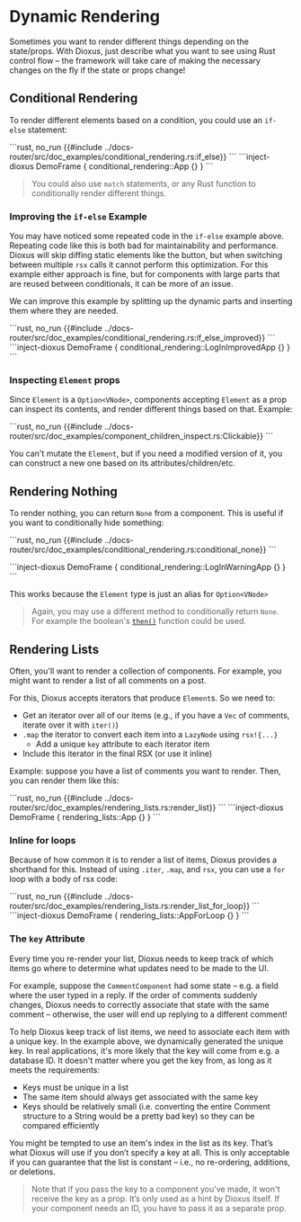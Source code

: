 # Dynamic Rendering

Sometimes you want to render different things depending on the state/props. With Dioxus, just describe what you want to see using Rust control flow – the framework will take care of making the necessary changes on the fly if the state or props change!

## Conditional Rendering

To render different elements based on a condition, you could use an `if-else` statement:

\```rust, no_run
{{#include ../docs-router/src/doc_examples/conditional_rendering.rs:if_else}}
\```
\```inject-dioxus
DemoFrame {
  conditional_rendering::App {}
}
\```

> You could also use `match` statements, or any Rust function to conditionally render different things.

### Improving the `if-else` Example

You may have noticed some repeated code in the `if-else` example above. Repeating code like this is both bad for maintainability and performance. Dioxus will skip diffing static elements like the button, but when switching between multiple `rsx` calls it cannot perform this optimization. For this example either approach is fine, but for components with large parts that are reused between conditionals, it can be more of an issue.

We can improve this example by splitting up the dynamic parts and inserting them where they are needed.

\```rust, no_run
{{#include ../docs-router/src/doc_examples/conditional_rendering.rs:if_else_improved}}
\```
\```inject-dioxus
DemoFrame {
  conditional_rendering::LogInImprovedApp {}
}
\```

### Inspecting `Element` props

Since `Element` is a `Option<VNode>`, components accepting `Element` as a prop can inspect its contents, and render different things based on that. Example:

\```rust, no_run
{{#include ../docs-router/src/doc_examples/component_children_inspect.rs:Clickable}}
\```

You can't mutate the `Element`, but if you need a modified version of it, you can construct a new one based on its attributes/children/etc.

## Rendering Nothing

To render nothing, you can return `None` from a component. This is useful if you want to conditionally hide something:

\```rust, no_run
{{#include ../docs-router/src/doc_examples/conditional_rendering.rs:conditional_none}}
\```

\```inject-dioxus
DemoFrame {
  conditional_rendering::LogInWarningApp {}
}
\```

This works because the `Element` type is just an alias for `Option<VNode>`

> Again, you may use a different method to conditionally return `None`. For example the boolean's [`then()`](https://doc.rust-lang.org/std/primitive.bool.html#method.then) function could be used.

## Rendering Lists

Often, you'll want to render a collection of components. For example, you might want to render a list of all comments on a post.

For this, Dioxus accepts iterators that produce `Element`s. So we need to:

- Get an iterator over all of our items (e.g., if you have a `Vec` of comments, iterate over it with `iter()`)
- `.map` the iterator to convert each item into a `LazyNode` using `rsx!{...}`
  - Add a unique `key` attribute to each iterator item
- Include this iterator in the final RSX (or use it inline)

Example: suppose you have a list of comments you want to render. Then, you can render them like this:

\```rust, no_run
{{#include ../docs-router/src/doc_examples/rendering_lists.rs:render_list}}
\```
\```inject-dioxus
DemoFrame {
  rendering_lists::App {}
}
\```

### Inline for loops

Because of how common it is to render a list of items, Dioxus provides a shorthand for this. Instead of using `.iter`, `.map`, and `rsx`, you can use a `for` loop with a body of rsx code:

\```rust, no_run
{{#include ../docs-router/src/doc_examples/rendering_lists.rs:render_list_for_loop}}
\```
\```inject-dioxus
DemoFrame {
  rendering_lists::AppForLoop {}
}
\```

### The `key` Attribute

Every time you re-render your list, Dioxus needs to keep track of which items go where to determine what updates need to be made to the UI.

For example, suppose the `CommentComponent` had some state – e.g. a field where the user typed in a reply. If the order of comments suddenly changes, Dioxus needs to correctly associate that state with the same comment – otherwise, the user will end up replying to a different comment!

To help Dioxus keep track of list items, we need to associate each item with a unique key. In the example above, we dynamically generated the unique key. In real applications, it's more likely that the key will come from e.g. a database ID. It doesn't matter where you get the key from, as long as it meets the requirements:

- Keys must be unique in a list
- The same item should always get associated with the same key
- Keys should be relatively small (i.e. converting the entire Comment structure to a String would be a pretty bad key) so they can be compared efficiently

You might be tempted to use an item's index in the list as its key. That’s what Dioxus will use if you don’t specify a key at all. This is only acceptable if you can guarantee that the list is constant – i.e., no re-ordering, additions, or deletions.

> Note that if you pass the key to a component you've made, it won't receive the key as a prop. It’s only used as a hint by Dioxus itself. If your component needs an ID, you have to pass it as a separate prop.
